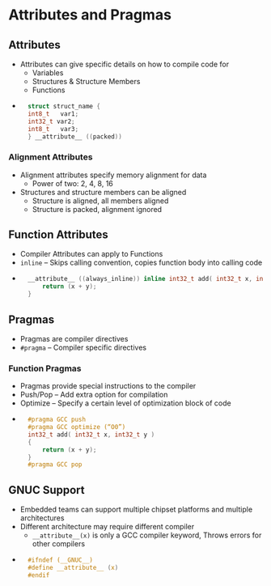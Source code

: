 # Attributes and Pragmas

## Attributes
- Attributes can give specific details on how to compile code for
    - Variables
    - Structures & Structure Members
    - Functions
- ```c
    struct struct_name {
    int8_t   var1;
    int32_t var2;
    int8_t   var3; 
    } __attribute__ ((packed))
    ```
### Alignment Attributes

- Alignment attributes specify memory alignment for data 
    - Power of two: 2, 4, 8, 16
- Structures and structure members can be aligned
    - Structure is aligned, all members aligned
    - Structure is packed, alignment ignored
## Function Attributes

- Compiler Attributes can apply to Functions
- `inline` – Skips calling convention, copies function body into calling code
- ```c
    __attribute__ ((always_inline)) inline int32_t add( int32_t x, int32_t y ) {
        return (x + y);
    }
    ```

## Pragmas
- Pragmas are compiler directives
- `#pragma` – Compiler specific directives
### Function Pragmas
- Pragmas provide special instructions to the compiler
- Push/Pop – Add extra option for compilation
- Optimize – Specify a certain level of optimization block of code
- ```c
    #pragma GCC push
    #pragma GCC optimize (“O0”)
    int32_t add( int32_t x, int32_t y ) 
    {
        return (x + y);
    }
    #pragma GCC pop
    ```

## GNUC Support
- Embedded teams can support multiple chipset platforms and multiple architectures
- Different architecture may require different compiler
    - `__attribute__(x)` is only a GCC compiler keyword, 
    Throws errors for other compilers 
- ```c
    #ifndef (__GNUC__)
    #define __attribute__ (x) 
    #endif 
    ```